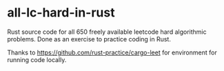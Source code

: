 # all-lc-hard-in-rust
Rust source code for all 650 freely available leetcode hard algorithmic problems. Done as an exercise to practice coding in Rust.

Thanks to https://github.com/rust-practice/cargo-leet for environment for running code locally.
